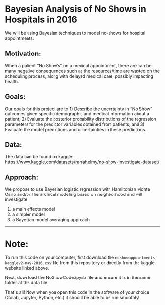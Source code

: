 # Bayesian Analysis of No Shows in Hospitals in 2016

We will be using Bayesian techniques to model no-shows for hospital appointments.

## Motivation:
When a patient “No Show’s” on a medical appointment, there are can be many negative consequences such as the resources/time are wasted on the scheduling process, along with delayed medical care, possibly impacting health.

## Goals:
Our goals for this project are to 1) Describe the uncertainty in “No Show” outcomes given specific demographic and medical information about a patient; 2) Evaluate the posterior probability distributions of the regression parameters for the predictor variables obtained from patients; and 3) Evaluate the model predictions and uncertainties in these predictions.

## Data:
The data can be found on kaggle: https://www.kaggle.com/datasets/raniahelmy/no-show-investigate-dataset/

## Approach:
We propose to use Bayesian logistic regression with Hamiltonian Monte Carlo and/or Hierarchical modeling based on neighborhood and will investigate:

1) a main effects model
2) a simpler model
3) a Bayesian model averaging approach

---

# Note: 

To run this code on your computer, first download the `noshowappointments-kagglev2-may-2016.csv` file from this repository or directly from the kaggle website linked above. 

Next, download the NoShowCode.ipynb file and ensure it is in the same folder at the data file. 

That's all! Now when you open this code in the software of your choice (Colab, Jupyter, Python, etc.) it should be able to be run smoothly!
